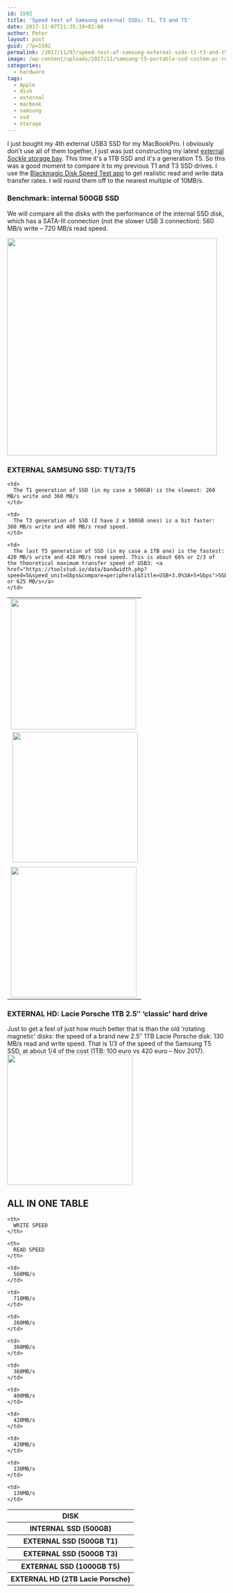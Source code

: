 ```yaml
---
id: 1592
title: 'Speed test of Samsung external SSDs: T1, T3 and T5'
date: 2017-11-07T21:35:19+01:00
author: Peter
layout: post
guid: /?p=1592
permalink: /2017/11/07/speed-test-of-samsung-external-ssds-t1-t3-and-t5/
image: /wp-content/uploads/2017/11/samsung-t5-portable-ssd-custom-pc-review-02009-600x298.jpg
categories:
  - hardware
tags:
  - Apple
  - disk
  - external
  - macbook
  - samsung
  - ssd
  - storage
---
```

I just bought my 4th external USB3 SSD for my MacBookPro. I obviously don't use all of them together, I just was just constructing my latest [external _Sockle_ storage bay](/2017/02/11/diy-my-bamboo-usb-ssd-disk-bay/). This time it's a 1TB SSD and it's a generation T5. So this was a good moment to compare it to my previous T1 and T3 SSD drives. I use the [Blackmagic Disk Speed Test app](https://itunes.apple.com/us/app/blackmagic-disk-speed-test/id425264550?mt=12) to get realistic read and write data transfer rates. I will round them off to the nearest multiple of 10MB/s.

### Benchmark: internal 500GB SSD

We will compare all the disks with the performance of the internal SSD disk, which has a SATA-III connection (not the slower USB 3 connection): 560 MB/s write &#8211; 720 MB/s read speed.

[<img  class="alignnone wp-image-1598 " src="//blog.forret.com/wp-content/uploads/2017/11/SSD_Internal.png" alt="" width="484" height="500" srcset="https://blog.forret.com/wp-content/uploads/2017/11/SSD_Internal.png 732w, https://blog.forret.com/wp-content/uploads/2017/11/SSD_Internal-290x300.png 290w, https://blog.forret.com/wp-content/uploads/2017/11/SSD_Internal-600x620.png 600w" sizes="(max-width: 484px) 100vw, 484px" />](//blog.forret.com/wp-content/uploads/2017/11/SSD_Internal.png)

### EXTERNAL SAMSUNG SSD: T1/T3/T5

<table>
  <tr>
    <td>
      <a href="//blog.forret.com/wp-content/uploads/2017/11/SSD_T1.png"><img  class="alignnone wp-image-1595 size-medium" src="//blog.forret.com/wp-content/uploads/2017/11/SSD_T1-289x300.png" alt="" width="289" height="300" srcset="https://blog.forret.com/wp-content/uploads/2017/11/SSD_T1-289x300.png 289w, https://blog.forret.com/wp-content/uploads/2017/11/SSD_T1-600x623.png 600w, https://blog.forret.com/wp-content/uploads/2017/11/SSD_T1.png 683w" sizes="(max-width: 289px) 100vw, 289px" /></a>
    </td>
    
    <td>
      The T1 generation of SSD (in my case a 500GB) is the slowest: 260 MB/s write and 360 MB/s
    </td>
  </tr>
  
  <tr>
    <td>
       <img  class="alignnone wp-image-1596 size-medium" src="//blog.forret.com/wp-content/uploads/2017/11/SSD_T3-289x300.png" alt="" width="289" height="300" srcset="https://blog.forret.com/wp-content/uploads/2017/11/SSD_T3-289x300.png 289w, https://blog.forret.com/wp-content/uploads/2017/11/SSD_T3-600x623.png 600w, https://blog.forret.com/wp-content/uploads/2017/11/SSD_T3.png 681w" sizes="(max-width: 289px) 100vw, 289px" />
    </td>
    
    <td>
      The T3 generation of SSD (I have 2 x 500GB ones) is a bit faster: 360 MB/s write and 400 MB/s read speed.
    </td>
  </tr>
  
  <tr>
    <td>
      <a href="//blog.forret.com/wp-content/uploads/2017/11/SSD_FAST.png"><img  class="alignnone size-medium wp-image-1594" src="//blog.forret.com/wp-content/uploads/2017/11/SSD_FAST-290x300.png" alt="" width="290" height="300" srcset="https://blog.forret.com/wp-content/uploads/2017/11/SSD_FAST-290x300.png 290w, https://blog.forret.com/wp-content/uploads/2017/11/SSD_FAST-600x621.png 600w, https://blog.forret.com/wp-content/uploads/2017/11/SSD_FAST.png 686w" sizes="(max-width: 290px) 100vw, 290px" /></a>
    </td>
    
    <td>
      The last T5 generation of SSD (in my case a 1TB one) is the fastest: 420 MB/s write and 420 MB/s read speed. This is about 66% or 2/3 of the theoretical maximum transfer speed of USB3: <a href="https://toolstud.io/data/bandwidth.php?speed=5&speed_unit=Gbps&compare=peripheral&title=USB+3.0%3A+5+Gbps">5Gbps or 625 MB/s</a>
    </td>
  </tr>
</table>

### EXTERNAL HD: Lacie Porsche 1TB 2.5&#8243; &#8216;classic' hard drive

Just to get a feel of just how much better that is than the old &#8216;rotating magnetic' disks: the speed of a brand new 2.5&#8243; 1TB Lacie Porsche disk: 130 MB/s read and write speed. That is 1/3 of the speed of the Samsung T5 SSD, at about 1/4 of the cost (1TB: 100 euro vs 420 euro &#8211; Nov 2017).  
[<img  class="alignnone size-medium wp-image-1593" src="//blog.forret.com/wp-content/uploads/2017/11/HD_SLOW-289x300.png" alt="" width="289" height="300" srcset="https://blog.forret.com/wp-content/uploads/2017/11/HD_SLOW-289x300.png 289w, https://blog.forret.com/wp-content/uploads/2017/11/HD_SLOW-600x623.png 600w, https://blog.forret.com/wp-content/uploads/2017/11/HD_SLOW.png 684w" sizes="(max-width: 289px) 100vw, 289px" />](//blog.forret.com/wp-content/uploads/2017/11/HD_SLOW.png)

## ALL IN ONE TABLE

<table>
  <tr>
    <th>
      DISK
    </th>
    
    <th>
      WRITE SPEED
    </th>
    
    <th>
      READ SPEED
    </th>
  </tr>
  
  <tr>
    <th>
      INTERNAL SSD (500GB)
    </th>
    
    <td>
      560MB/s
    </td>
    
    <td>
      710MB/s
    </td>
  </tr>
  
  <tr>
    <th>
      EXTERNAL SSD (500GB T1)
    </th>
    
    <td>
      260MB/s
    </td>
    
    <td>
      360MB/s
    </td>
  </tr>
  
  <tr>
    <th>
      EXTERNAL SSD (500GB T3)
    </th>
    
    <td>
      360MB/s
    </td>
    
    <td>
      400MB/s
    </td>
  </tr>
  
  <tr>
    <th>
      EXTERNAL SSD (1000GB T5)
    </th>
    
    <td>
      420MB/s
    </td>
    
    <td>
      420MB/s
    </td>
  </tr>
  
  <tr>
    <th>
      EXTERNAL HD (2TB Lacie Porsche)
    </th>
    
    <td>
      130MB/s
    </td>
    
    <td>
      130MB/s
    </td>
  </tr>
</table>